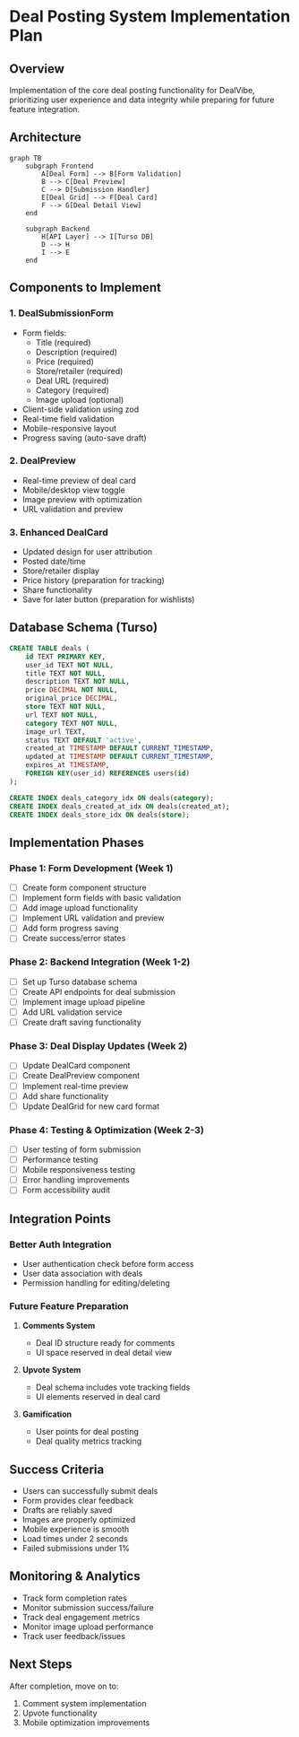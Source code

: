 # Deal Posting System Implementation Plan

## Overview
Implementation of the core deal posting functionality for DealVibe, prioritizing user experience and data integrity while preparing for future feature integration.

## Architecture

```mermaid
graph TB
    subgraph Frontend
        A[Deal Form] --> B[Form Validation]
        B --> C[Deal Preview]
        C --> D[Submission Handler]
        E[Deal Grid] --> F[Deal Card]
        F --> G[Deal Detail View]
    end
    
    subgraph Backend
        H[API Layer] --> I[Turso DB]
        D --> H
        I --> E
    end
```

## Components to Implement

### 1. DealSubmissionForm
- Form fields:
  - Title (required)
  - Description (required)
  - Price (required)
  - Store/retailer (required)
  - Deal URL (required)
  - Category (required)
  - Image upload (optional)
- Client-side validation using zod
- Real-time field validation
- Mobile-responsive layout
- Progress saving (auto-save draft)

### 2. DealPreview
- Real-time preview of deal card
- Mobile/desktop view toggle
- Image preview with optimization
- URL validation and preview

### 3. Enhanced DealCard
- Updated design for user attribution
- Posted date/time
- Store/retailer display
- Price history (preparation for tracking)
- Share functionality
- Save for later button (preparation for wishlists)

## Database Schema (Turso)

```sql
CREATE TABLE deals (
    id TEXT PRIMARY KEY,
    user_id TEXT NOT NULL,
    title TEXT NOT NULL,
    description TEXT NOT NULL,
    price DECIMAL NOT NULL,
    original_price DECIMAL,
    store TEXT NOT NULL,
    url TEXT NOT NULL,
    category TEXT NOT NULL,
    image_url TEXT,
    status TEXT DEFAULT 'active',
    created_at TIMESTAMP DEFAULT CURRENT_TIMESTAMP,
    updated_at TIMESTAMP DEFAULT CURRENT_TIMESTAMP,
    expires_at TIMESTAMP,
    FOREIGN KEY(user_id) REFERENCES users(id)
);

CREATE INDEX deals_category_idx ON deals(category);
CREATE INDEX deals_created_at_idx ON deals(created_at);
CREATE INDEX deals_store_idx ON deals(store);
```

## Implementation Phases

### Phase 1: Form Development (Week 1)
- [ ] Create form component structure
- [ ] Implement form fields with basic validation
- [ ] Add image upload functionality
- [ ] Implement URL validation and preview
- [ ] Add form progress saving
- [ ] Create success/error states

### Phase 2: Backend Integration (Week 1-2)
- [ ] Set up Turso database schema
- [ ] Create API endpoints for deal submission
- [ ] Implement image upload pipeline
- [ ] Add URL validation service
- [ ] Create draft saving functionality

### Phase 3: Deal Display Updates (Week 2)
- [ ] Update DealCard component
- [ ] Create DealPreview component
- [ ] Implement real-time preview
- [ ] Add share functionality
- [ ] Update DealGrid for new card format

### Phase 4: Testing & Optimization (Week 2-3)
- [ ] User testing of form submission
- [ ] Performance testing
- [ ] Mobile responsiveness testing
- [ ] Error handling improvements
- [ ] Form accessibility audit

## Integration Points

### Better Auth Integration
- User authentication check before form access
- User data association with deals
- Permission handling for editing/deleting

### Future Feature Preparation
1. **Comments System**
   - Deal ID structure ready for comments
   - UI space reserved in deal detail view

2. **Upvote System**
   - Deal schema includes vote tracking fields
   - UI elements reserved in deal card

3. **Gamification**
   - User points for deal posting
   - Deal quality metrics tracking

## Success Criteria
- Users can successfully submit deals
- Form provides clear feedback
- Drafts are reliably saved
- Images are properly optimized
- Mobile experience is smooth
- Load times under 2 seconds
- Failed submissions under 1%

## Monitoring & Analytics
- Track form completion rates
- Monitor submission success/failure
- Track deal engagement metrics
- Monitor image upload performance
- Track user feedback/issues

## Next Steps
After completion, move on to:
1. Comment system implementation
2. Upvote functionality
3. Mobile optimization improvements